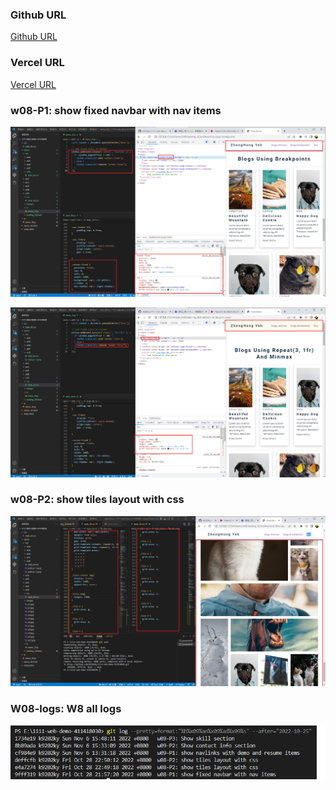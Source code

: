 ### Github URL

[Github URL](https://github.com/k9202ky/1111-web-demo-411418030)

### Vercel URL

[Vercel URL](https://1111-web-demo-411418030-8j4p.vercel.app/)

### w08-P1: show fixed navbar with nav items

![](../../../demo/md/w08/w08-p1-1.png)

![](../../../demo/md/w08/w08-p1-2.png)

### w08-P2: show tiles layout with css

![](../../../demo/md/w08/w08-p2.png)

### W08-logs: W8 all logs

![](../../../demo/md/w08/w08-logs.png)
